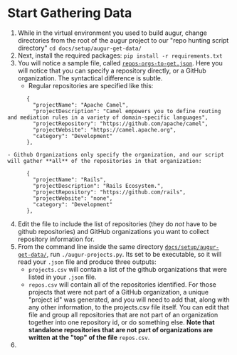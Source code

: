 # Start Gathering Data
1. While in the virtual environment you used to build augur, change directories from the root of the augur project to our "repo hunting script directory" `cd docs/setup/augur-get-data/`
2. Next, install the required packages: `pip install -r requirements.txt`
3. You will notice a sample file, called [`repos-orgs-to-get.json`](./repos-orgs-to-get.json). Here you will notice that you can specify a repository directly, or a GitHub organization. The syntactical difference is subtle. 
    - Regular repositories are specified like this: 
```
      {
        "projectName": "Apache Camel",
        "projectDescription": "Camel empowers you to define routing and mediation rules in a variety of domain-specific languages",
        "projectRepository": "https://github.com/apache/camel",
        "projectWebsite": "https://camel.apache.org",
        "category": "Development"
      },
```
    - Github Organizations only specify the organization, and our script will gather **all** of the repositories in that organization: 
```
      {
        "projectName": "Rails",
        "projectDescription": "Rails Ecosystem.",
        "projectRepository": "https://github.com/rails",
        "projectWebsite": "none",
        "category": "Development"
      },
```
4. Edit the file to include the list of repositories (they do *not* have to be github repositories) and GitHub organizations you want to collect repository information for. 
5. From the command line inside the same directory [`docs/setup/augur-get-data/`](`../../../docs/setup/augur-get-data/`), run `./augur-projects.py`. Its set to be executable, so it will read your `.json` file and produce three outputs: 
    - `projects.csv` will contain a list of the github organizations that were listed in your `.json` file. 
    - `repos.csv` will contain all of the repositories identified. For those projects that were not part of a GitHub organization, a unique "project id" was generated, and you will need to add that, along with any other information, to the projects.csv file itself. You can edit that file and group all repositories that are not part of an organization together into one repository id, or do something else. **Note that standalone repositories that are not part of organizations are written at the "top" of the file** `repos.csv`. 
6. 

